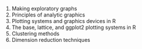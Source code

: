 1. Making exploratory graphs
2. Principles of analytic graphics
3. Plotting systems and graphics devices in R
4. The base, lattice, and ggplot2 plotting systems in R
5. Clustering methods
6. Dimension reduction techniques
